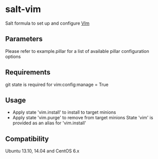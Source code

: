salt-vim
========

Salt formula to set up and configure [VIm](http://www.vim.org/)

Parameters
------------
Please refer to example.pillar for a list of available pillar configuration options

Requirements
------------
git state is required for vim:config:manage = True

Usage
-----
- Apply state 'vim.install' to install to target minions
- Apply state 'vim.purge' to remove from target minions
State 'vim' is provided as an alias for 'vim.install'

Compatibility
-------------
Ubuntu 13.10, 14.04 and CentOS 6.x
